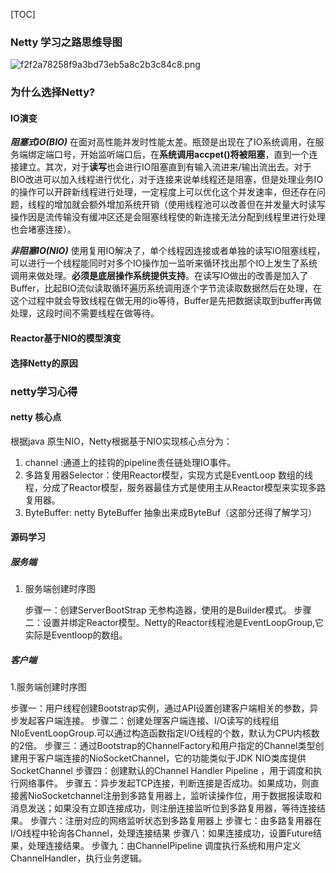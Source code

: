 [TOC]
### Netty 学习之路思维导图
![f2f2a78258f9a3bd73eb5a8c2b3c84c8.png](en-resource://database/1087:1)


### 为什么选择Netty?

#### IO演变
***阻塞式iO(BIO)*** 在面对高性能并发时性能太差。瓶颈是出现在了IO系统调用，在服务端绑定端口号，开始监听端口后，在**系统调用accpet()将被阻塞**，直到一个连接建立。其次，对于**读写**也会进行IO阻塞直到有输入流进来/输出流出去。对于BIO改进可以加入线程进行优化，对于连接来说单线程还是阻塞，但是处理业务IO的操作可以开辟新线程进行处理，一定程度上可以优化这个并发速率，但还存在问题，线程的增加就会额外增加系统开销（使用线程池可以改善但在并发量大时读写操作因是流传输没有缓冲区还是会阻塞线程使的新连接无法分配到线程里进行处理也会堵塞连接）。



***非阻塞IO(NIO)*** 使用复用IO解决了，单个线程因连接或者单独的读写IO阻塞线程，可以进行一个线程能同时对多个IO操作加一监听来循环找出那个IO上发生了系统调用来做处理。**必须是底层操作系统提供支持**。在读写IO做出的改善是加入了Buffer，比起BIO流似读取循环遍历系统调用逐个字节流读取数据然后在处理，在这个过程中就会导致线程在做无用的io等待，Buffer是先把数据读取到buffer再做处理，这段时间不需要线程在做等待。


#### Reactor基于NIO的模型演变



#### 选择Netty的原因


### netty学习心得
#### netty 核心点
根据java 原生NIO，Netty根据基于NIO实现核心点分为：

1.  channel :通道上的挂钩的pipeline责任链处理IO事件。
2.  多路复用器Selector：使用Reactor模型，实现方式是EventLoop 数组的线程，分成了Reactor模型，服务器最佳方式是使用主从Reactor模型来实现多路复用器。
3.  ByteBuffer: netty ByteBuffer
    抽象出来成ByteBuf（这部分还得了解学习）
#### 源码学习
##### 服务端

1.  服务端创建时序图

    步骤一：创建ServerBootStrap 无参构造器，使用的是Builder模式。
    步骤二：设置并绑定Reactor模型。Netty的Reactor线程池是EventLoopGroup,它实际是Eventloop的数组。

##### 客户端
1.服务端创建时序图

步骤一：用户线程创建Bootstrap实例，通过API设置创建客户端相关的参数，异步发起客户端连接。
步骤二：创建处理客户端连接、I/O读写的线程组NIoEventLoopGroup.可以通过构造函数指定I/O线程的个数，默认为CPU内核数的2倍。
步骤三：通过Bootstrap的ChannelFactory和用户指定的Channel类型创建用于客户端连接的NioSocketChannel，它的功能类似于JDK NIO类库提供SocketChannel
步骤四：创建默认的Channel Handler Pipeline ，用于调度和执行网络事件。
步骤五：异步发起TCP连接，判断连接是否成功。如果成功，则直接酱NioSocketchannel注册到多路复用器上，监听读操作位，用于数据报读取和消息发送；如果没有立即连接成功，则注册连接监听位到多路复用器，等待连接结果。
步骤六：注册对应的网络监听状态到多路复用器上
步骤七：由多路复用器在I/O线程中轮询各Channel，处理连接结果
步骤八：如果连接成功，设置Future结果，处理连接结果。
步骤九：由ChannelPipeline 调度执行系统和用户定义ChannelHandler，执行业务逻辑。

 
 

